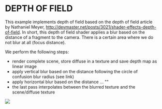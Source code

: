 # DEPTH OF FIELD

This example implements depth of field based on the depth of field article by 
Nathaniel Meyer, http://devmaster.net/posts/3021/shader-effects-depth-of-field.
In short, this depth of field shader applies a blur based on the distance of a 
fragment to the camera. There is a certain area where we do not blur at all 
(focus distance). 

We perform the following steps:

- render complete scene, store diffuse in a texture and save depth map as linear image
- apply vertical blur based on the distance following the circle of confusion blur radius (see link)
- apply horizontal blur based on the distance ... "" 
- the last pass interpolates between the blurred texture and the scene/diffuse texture 

<img src="http://upload.roxlu.com/server/php/files/dof.png">
